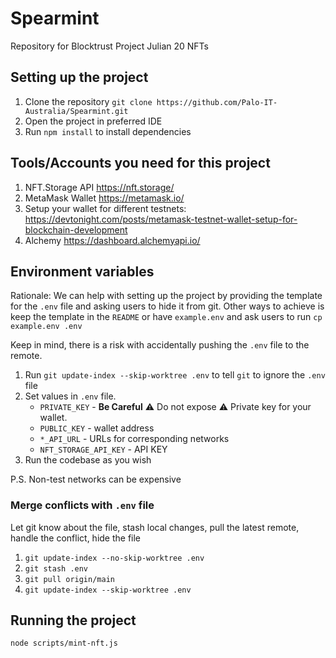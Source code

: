 # Spearmint
Repository for Blocktrust Project Julian 20 NFTs

## Setting up the project

1. Clone the repository
`git clone https://github.com/Palo-IT-Australia/Spearmint.git`
2. Open the project in preferred IDE
3. Run `npm install` to install dependencies

## Tools/Accounts you need for this project
1. NFT.Storage API https://nft.storage/
2. MetaMask Wallet https://metamask.io/
3. Setup your wallet for different testnets: https://devtonight.com/posts/metamask-testnet-wallet-setup-for-blockchain-development
4. Alchemy https://dashboard.alchemyapi.io/

## Environment variables
Rationale: We can help with setting up the project by providing the template for the `.env` file and asking users to hide it from git. 
Other ways to achieve is keep the template in the `README` or have `example.env` and ask users to run `cp example.env .env`

Keep in mind, there is a risk with accidentally pushing the `.env` file to the remote.
1. Run `git update-index --skip-worktree .env` to tell `git` to ignore the `.env` file
2. Set values in `.env` file.
   * `PRIVATE_KEY` - **Be Careful** :warning: Do not expose :warning: Private key for your wallet.
   * `PUBLIC_KEY` - wallet address
   * `*_API_URL` - URLs for corresponding networks
   *  `NFT_STORAGE_API_KEY` - API KEY
3. Run the codebase as you wish

P.S. Non-test networks can be expensive

### Merge conflicts with `.env` file
Let git know about the file, stash local changes, pull the latest remote, handle the conflict, hide the file 
1. `git update-index --no-skip-worktree .env`
2. `git stash .env`
3. `git pull origin/main`
4. `git update-index --skip-worktree .env`

## Running the project
`node scripts/mint-nft.js`
